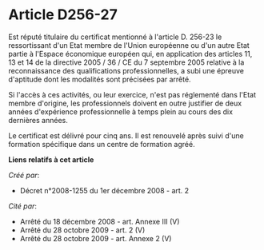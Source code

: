 # Article D256-27

Est réputé titulaire du certificat mentionné à l'article D. 256-23 le ressortissant d'un Etat membre de l'Union européenne ou
d'un autre Etat partie à l'Espace économique européen qui, en application des articles 11, 13 et 14 de la directive 2005 /
36 / CE du 7 septembre 2005 relative à la reconnaissance des qualifications professionnelles, a subi une épreuve d'aptitude
dont les modalités sont précisées par arrêté. 

Si l'accès à ces activités, ou leur exercice, n'est pas réglementé dans l'Etat membre d'origine, les professionnels doivent
en outre justifier de deux années d'expérience professionnelle à temps plein au cours des dix dernières années. 

Le certificat est délivré pour cinq ans. Il est renouvelé après suivi d'une formation spécifique dans un centre de formation
agréé.

**Liens relatifs à cet article**

_Créé par_:

  - Décret n°2008-1255 du 1er décembre 2008 - art. 2

_Cité par_:

  - Arrêté du 18 décembre 2008 - art. Annexe III (V)
  - Arrêté du 28 octobre 2009 - art. 2 (V)
  - Arrêté du 28 octobre 2009 - art. Annexe 2 (V)
